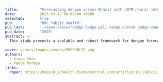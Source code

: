 ```yaml
---
title:          "Forecasting dengue across Brazil with LSTM neural networks and SHAP-driven lagged climate and spatial effects"
date:           2025-03-12 00:00:00 +0000
selected:       true
pub:            "BMC Public Health"
pub_last:       ' <span class="badge badge-pill badge-custom badge-danger">SCI Q1</span>'
pub_date:       "2025"
abstract: >-
  This study presents a scalable and robust framework for dengue forecasting across Brazil, effectively integrating temporal, climatic, and spatial information into an LSTM-based model. The model’s successful application across Brazil’s diverse regions demonstrates its generalizability to other dengue-endemic areas with varying climatic and epidemiological conditions. By integrating diverse data sources, the framework captures key transmission drivers, demonstrating the potential of LSTM neural networks for robust predictions. These findings provide valuable insights to enhance public health strategies and outbreak preparedness in Brazil.
  
cover: assets/images/covers/BMCPUBLIC.png
authors:
  - Xiang Chen
  - Paula Moraga
links:
  Paper: https://bmcpublichealth.biomedcentral.com/articles/10.1186/s12889-025-22106-7
---
```

